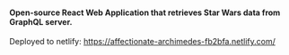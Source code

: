 #### Open-source React Web Application that retrieves Star Wars data from GraphQL server.

Deployed to netlify: https://affectionate-archimedes-fb2bfa.netlify.com/

